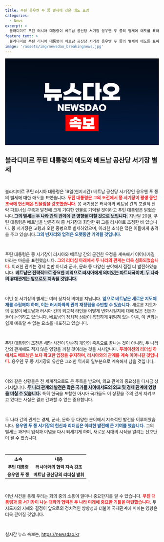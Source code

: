 ```yaml
---
title: 푸틴 응우옌 푸 쫑 별세에 깊은 애도 표명
categories:
  - News
excerpt: >
  블라디미르 푸틴 러시아 대통령이 베트남 공산당 서기장 응우옌 푸 쫑의 별세에 애도를 표하며 두 나라 간 전략 파트너십의 중요성을 강조했다. 푸 쫑 서기장의 헌신과 기여를 기리며, 그의 죽음이 어떤 영향을 미칠지 주목받고 있다.
feature_text: >
  블라디미르 푸틴 러시아 대통령이 베트남 공산당 서기장 응우옌 푸 쫑의 별세에 애도를 표하며 두 나라 간 전략 파트너십의 중요성을 강조했다. 푸 쫑 서기장의 헌신과 기여를 기리며, 그의 죽음이 어떤 영향을 미칠지 주목받고 있다.
image: '/assets/img/newsdao_breakingnews.jpg'
---
```


<p><img src="/assets/img/newsdao_breakingnews.jpg" alt="koreaapp 속보" /></p>

<h2 data-ke-size="size26">블라디미르 푸틴 대통령의 애도와 베트남 공산당 서기장 별세</h2>

<p data-ke-size="size16">&nbsp;</p>

<p>블라디미르 푸틴 러시아 대통령은 19일(현지시간) 베트남 공산당 서기장인 응우옌 푸 쫑의 별세에 대한 애도를 표했습니다. <b><span style="color: #ee2323;">푸틴 대통령은 그의 조전에서 쫑 서기장이 평생 동안 조국에 헌신해온 인물임을 강조했습니다.</span></b> 쫑 서기장은 러시아와 베트남 간의 포괄적 전략 파트너십 구축과 발전에 크게 기여한 인물로 기억될 것이라고 푸틴 대통령은 밝혔습니다.<b><span style="background-color: #21538527;">그의 별세는 두 나라 간의 관계에 큰 영향을 미칠 것으로 보입니다.</span></b> 지난달 20일, 푸틴 대통령은 베트남을 방문하여 쫑 서기장과 회담한 뒤 그를 러시아로 초청한 바 있습니다. 쫑 서기장은 고령과 오랜 중병으로 별세하였으며, 이러한 소식은 많은 이들에게 충격을 주고 있습니다.<b><span style="color: #1a5490;">그의 빈자리와 업적은 오랫동안 기억될 것입니다.</span></b></p>

<p data-ke-size="size16">&nbsp;</p>

<p>푸틴 대통령은 쫑 서기장이 러시아와 베트남 간의 굳건한 우정을 계속해서 이어나가길 바라는 마음을 표현했습니다. <b><span style="color: #ee2323;">그의 리더십 아래에서 두 나라의 관계는 더욱 심화되었습니다.</span></b> 이러한 관계는 경제 뿐만 아니라 군사, 문화 등 다양한 분야에서 점점 더 발전하였습니다. <b><span style="background-color: #21538527;">베트남은 전략적으로 중요한 지역으로 러시아에게 의미있는 파트너국이며, 두 나라의 유대관계는 앞으로도 지속될 것입니다.</span></b></p>

<p data-ke-size="size16">&nbsp;</p>

<p>이번 쫑 서기장의 별세는 여러 정치적 의미를 지닙니다. <b><span style="color: #1a5490;">앞으로 베트남은 새로운 지도체제를 수립해야 하며, 이는 러시아와의 관계 재정립을 수반할 수 있습니다.</span></b> 새로운 지도자의 등장이 베트남과 러시아 간의 외교적 라인을 어떻게 변화시킬지에 대해 많은 전문가들이 논의하고 있습니다. 베트남의 정치적 상황이 복잡하게 뒤얽혀 있는 만큼, 이 변화는 쉽게 예측할 수 없는 요소를 내포하고 있습니다. </p>

<p data-ke-size="size16">&nbsp;</p>

<p>푸틴 대통령의 조전은 해당 사건이 단순히 개인의 죽음으로 끝나는 것이 아니라, 두 나라 간의 관계에도 적지 않은 영향을 끼칠 것이라는 것을 시사합니다. <b><span style="color: #ee2323;">푸레이션의 리더십 하에서도 베트남은 보다 확고한 입장을 유지하며, 러시아와의 관계를 계속 이어나갈 것입니다.</span></b> 응우옌 푸 쫑 서기장의 유산은 그러한 역사의 일부분으로 계속해서 남을 것입니다.  </p>

<p data-ke-size="size16">&nbsp;</p>

<p>이와 같은 상황들은 전 세계적으로도 큰 주목을 받으며, 외교 관계의 중요성을 다시금 상기시킵니다. <b><span style="background-color: #21538527;">두 나라 관계의 발전은 많은 국가들 사이에서도의 외교 및 경제 관계에 영향을 미칠 수 있습니다.</span></b> 특히 한국을 포함한 아시아 국가들도 이 상황을 주의 깊게 지켜보고 있다는 사실은 결코 간과할 수 없는 중요합니다. </p>

<p data-ke-size="size16">&nbsp;</p>

<p>두 나라 간의 관계는 경제, 군사, 문화 등 다양한 분야에서 지속적인 발전을 이루어왔습니다. <b><span style="color: #1a5490;">응우옌 푸 쫑 서기장의 헌신과 리더십은 이러한 발전에 큰 기여를 했습니다.</span></b> 그의 별세는 과거의 업적과 이념을 다시 되새기게 하며, 새로운 시대의 시작을 알리는 신호탄이 될 수 있습니다. </p>

<p data-ke-size="size16">&nbsp;</p>

<table>
  <tr>
    <th style="text-align: center; height: 17px;"><b>소속</b></th>
    <th style="text-align: center; height: 17px;"><b>내용</b></th>
  </tr>
  <tr>
    <td style="text-align: center; height: 17px;"><b>푸틴 대통령</b></td>
    <td style="text-align: center; height: 17px;"><b>러시아와의 협력 지속 강조</b></td>
  </tr>
  <tr>
    <td style="text-align: center; height: 17px;"><b>응우옌 푸 쫑</b></td>
    <td style="text-align: center; height: 17px;"><b>베트남 공산당의 리더십 발휘</b></td>
  </tr>
</table>

<p data-ke-size="size16">&nbsp;</p>

<p>이번 사건을 통해 우리는 회의 중의 소통이 얼마나 중요한지를 알 수 있습니다. <b><span style="color: #ee2323;">푸틴 대통령과 쫑 서기장이 나눈 대화와 협력은 두 나라 미래에 중요한 기틀을 마련했습니다.</span></b> 두 지도자의 지혜와 결정이 앞으로의 정치적인 방향성과 더불어 국제관계에 미치는 영향은 더욱 깊어질 것입니다. </p>

<p data-ke-size="size16">&nbsp;</p>
실시간 뉴스 속보는, <a href="https://newsdao.kr" rel="dofollow">https://newsdao.kr</a>


